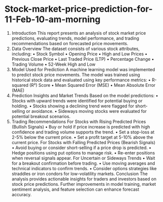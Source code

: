 # Stock-market-price-prediction-for-11-Feb-10-am-morning
1. Introduction This report presents an analysis of stock market price predictions, evaluating trends, model performance, and trading recommendations based on forecasted price movements.
2. Data Overview The dataset consists of various stock attributes, including:
•
Stock Symbol
•
Opening Price
•
High and Low Prices
•
Previous Close Price
•
Last Traded Price (LTP)
•
Percentage Change
•
Trading Volume
•
52-Week High and Low
3. Model Used for Prediction A machine learning model was implemented to predict stock price movements. The model was trained using historical stock data and evaluated using key performance metrics:
•
R-squared (R²) Score
•
Mean Squared Error (MSE)
•
Mean Absolute Error (MAE)
4. Prediction Insights and Market Trends Based on the model predictions:
•
Stocks with upward trends were identified for potential buying or holding.
•
Stocks showing a declining trend were flagged for short-selling or avoidance.
•
Sideways moving stocks were evaluated for potential breakout scenarios.
5. Trading Recommendations
For Stocks with Rising Predicted Prices (Bullish Signals)
•
Buy or hold if price increase is predicted with high confidence and trading volume supports the trend.
•
Set a stop-loss at 2-5% below the current price.
•
Set a profit target at 5-10% above the current price.
For Stocks with Falling Predicted Prices (Bearish Signals)
•
Avoid buying or consider short-selling if a price drop is predicted.
•
Hedge positions using put options to manage risk.
•
Re-enter positions when reversal signals appear.
For Uncertain or Sideways Trends
•
Wait for a breakout confirmation before trading.
•
Use moving averages and technical indicators to confirm trends.
•
Consider options strategies like straddles or iron condors for low-volatility markets.
Conclusion The analysis provides actionable insights for traders and investors based on stock price predictions. Further improvements in model training, market sentiment analysis, and feature selection can enhance forecast accuracy.
